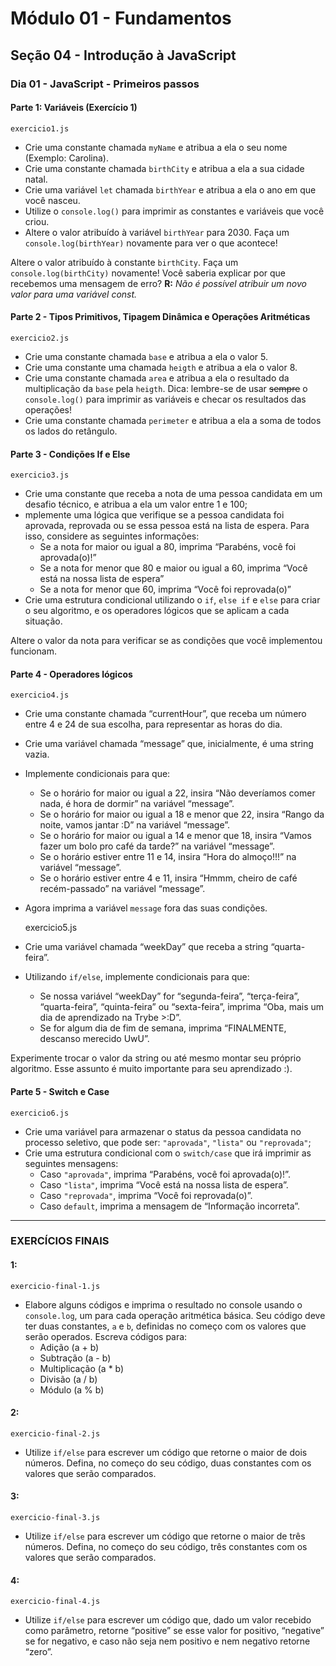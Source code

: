 # Módulo 01 - Fundamentos
## Seção 04 - Introdução à JavaScript
### Dia 01 - JavaScript - Primeiros passos

#### Parte 1: Variáveis (Exercício 1)

    exercicio1.js

- Crie uma constante chamada `myName` e atribua a ela o seu nome (Exemplo: Carolina).
- Crie uma constante chamada `birthCity` e atribua a ela a sua cidade natal.
- Crie uma variável `let` chamada `birthYear` e atribua a ela o ano em que você nasceu.
- Utilize o `console.log()` para imprimir as constantes e variáveis que você criou.
- Altere o valor atribuído à variável `birthYear` para 2030. Faça um `console.log(birthYear)` novamente para ver o que acontece!

Altere o valor atribuído à constante `birthCity`. Faça um `console.log(birthCity)` novamente! Você saberia explicar por que recebemos uma mensagem de erro? **R:** _Não é possível atribuir um novo valor para uma variável const._

#### Parte 2 - Tipos Primitivos, Tipagem Dinâmica e Operações Aritméticas

    exercicio2.js

- Crie uma constante chamada `base` e atribua a ela o valor 5.
- Crie uma constante uma chamada `heigth` e atribua a ela o valor 8.
- Crie uma constante chamada `area` e atribua a ela o resultado da multiplicação da `base` pela `heigth`. Dica: lembre-se de usar ~~sempre~~ o `console.log()` para imprimir as variáveis e checar os resultados das operações!
- Crie uma constante chamada `perimeter` e atribua a ela a soma de todos os lados do retângulo.

#### Parte 3 - Condições If e Else

    exercicio3.js

- Crie uma constante que receba a nota de uma pessoa candidata em um desafio técnico, e atribua a ela um valor entre 1 e 100;
- mplemente uma lógica que verifique se a pessoa candidata foi aprovada, reprovada ou se essa pessoa está na lista de espera. Para isso, considere as seguintes informações:
    - Se a nota for maior ou igual a 80, imprima “Parabéns, você foi aprovada(o)!”
    - Se a nota for menor que 80 e maior ou igual a 60, imprima “Você está na nossa lista de espera”
    - Se a nota for menor que 60, imprima “Você foi reprovada(o)”
- Crie uma estrutura condicional utilizando o `if`, `else if` e `else` para criar o seu algoritmo, e os operadores lógicos que se aplicam a cada situação.

Altere o valor da nota para verificar se as condições que você implementou funcionam.

#### Parte 4 - Operadores lógicos

    exercicio4.js

- Crie uma constante chamada “currentHour”, que receba um número entre 4 e 24 de sua escolha, para representar as horas do dia.
- Crie uma variável chamada “message” que, inicialmente, é uma string vazia.
- Implemente condicionais para que:
    - Se o horário for maior ou igual a 22, insira “Não deveríamos comer nada, é hora de dormir” na variável “message”.
    - Se o horário for maior ou igual a 18 e menor que 22, insira “Rango da noite, vamos jantar :D” na variável “message”.
    - Se o horário for maior ou igual a 14 e menor que 18, insira “Vamos fazer um bolo pro café da tarde?” na variável “message”.
    - Se o horário estiver entre 11 e 14, insira “Hora do almoço!!!” na variável “message”.
    - Se o horário estiver entre 4 e 11, insira “Hmmm, cheiro de café recém-passado” na variável “message”.
- Agora imprima a variável `message` fora das suas condições.


    exercicio5.js

- Crie uma variável chamada “weekDay” que receba a string “quarta-feira”.
- Utilizando `if/else`, implemente condicionais para que:
    - Se nossa variável “weekDay” for “segunda-feira”, “terça-feira”, “quarta-feira”, “quinta-feira” ou “sexta-feira”, imprima “Oba, mais um dia de aprendizado na Trybe >:D”.
    - Se for algum dia de fim de semana, imprima “FINALMENTE, descanso merecido UwU”.

Experimente trocar o valor da string ou até mesmo montar seu próprio algoritmo. Esse assunto é muito importante para seu aprendizado :).

#### Parte 5 - Switch e Case

    exercicio6.js

- Crie uma variável para armazenar o status da pessoa candidata no processo seletivo, que pode ser: `"aprovada"`, `"lista"` ou `"reprovada"`;
- Crie uma estrutura condicional com o `switch/case` que irá imprimir as seguintes mensagens:
    - Caso `"aprovada"`, imprima “Parabéns, você foi aprovada(o)!”.
    - Caso `"lista"`, imprima “Você está na nossa lista de espera”.
    - Caso `"reprovada"`, imprima “Você foi reprovada(o)”.
    - Caso `default`, imprima a mensagem de “Informação incorreta”.

---

### EXERCÍCIOS FINAIS

#### 1:

    exercicio-final-1.js

- Elabore alguns códigos e imprima o resultado no console usando o `console.log`, um para cada operação aritmética básica. Seu código deve ter duas constantes, `a` e `b`, definidas no começo com os valores que serão operados. Escreva códigos para:
    - Adição (a + b)
    - Subtração (a - b)
    - Multiplicação (a * b)
    - Divisão (a / b)
    - Módulo (a % b)

#### 2:

    exercicio-final-2.js

- Utilize `if/else` para escrever um código que retorne o maior de dois números. Defina, no começo do seu código, duas constantes com os valores que serão comparados.

#### 3:

    exercicio-final-3.js

- Utilize `if/else` para escrever um código que retorne o maior de três números. Defina, no começo do seu código, três constantes com os valores que serão comparados.

#### 4:

    exercicio-final-4.js

- Utilize `if/else` para escrever um código que, dado um valor recebido como parâmetro, retorne “positive” se esse valor for positivo, “negative” se for negativo, e caso não seja nem positivo e nem negativo retorne “zero”.